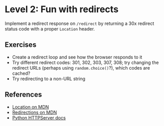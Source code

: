 # Level 2: Fun with redirects
Implement a redirect response on `/redirect` by returning a 30x redirect status code with a proper `Location` header.

## Exercises
- Create a redirect loop and see how the browser responds to it
- Try different redirect codes: 301, 302, 303, 307, 308; try changing the redirect URLs (perhaps using `random.choice()`?), which codes are cached?
- Try redirecting to a non-URL string

## References
- [Location on MDN](https://developer.mozilla.org/en-US/docs/Web/HTTP/Headers/Location)
- [Redirections on MDN](https://developer.mozilla.org/en-US/docs/Web/HTTP/Redirections)
- [Python HTTPServer docs](https://docs.python.org/3.7/library/http.server.html)